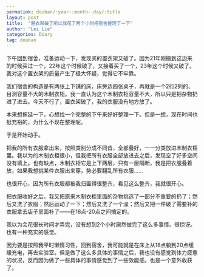 ```yaml
---
permalink: douban/:year-:month-:day/:title
layout: post
title:  "置衣架破了所以我花了两个小时把宿舍整理了一下"
author: "Lei Lie"
categories: Diary
tag: douban
---
```


下午回到宿舍，准备运动一下，发现买的置衣架又破了。因为21年刚搬到这边来的时候买过一个，22年这个时候破了，又接着买了一个，23年这个时候又破了。我对这个置衣架的质量产生了极大怀疑，觉得它不牢靠。

我们宿舍的构造是有两张上下铺的床，床旁边四张桌子，再就是一个2行2列的、目测容量不大的木制衣柜。我一直认为这个木制衣柜容量不大，所以只是把杂物扔进了进去。今天不行了，置衣架破了，我的衣服没有地方放了。

本来想拖延一下，心想找一个完整的下午来好好整理一下。但是一想，现在时间也挺充裕的，为什么不现在整理呢。

于是开始动手。

把我的所有衣服拿出来，按照类别分成不同沓，全部叠好，一一分类放进木制衣柜里。我以为的木制衣柜很小，但我把所有衣服全部放进去之后，发现空了好多空间没有填上。也有缺点，木制衣柜它是上下两层，只有一层隔断，我是把衣服叠着放，如果我想挑某件衣服出来穿，势必要翻乱所有衣服……

也很开心，因为所有衣服都被我归置得很整齐，看见这么整齐，我就很开心。

把衣服收好之后，我又把原来木制衣柜里面的杂物挑选了一部分不重要的扔了；然后又洗了衣服；然后运动了一下；然后又洗了一个澡；然后又把一件破了需要补的衣服拿去店子里面补了——在18点-20点之间搞定的。

我以为会花很长时间才弄完，没有想到2个小时居然做完了这么多事情。很惊讶。也有一种充实的感觉。

因为要是按照我平时懒惰习性，回到宿舍，我可能就是在床上从18点躺到20点缓缓充电，再去实验室。但是做了这么多具体的事情之后，我也没有感觉到体力疲惫的状况，反而因为做了一些具体的事情感觉到了一些效能感。也是一个意外收获了。
